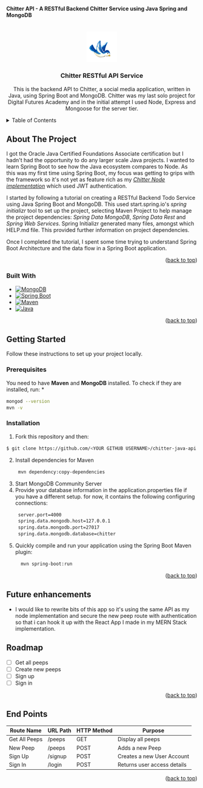 #### Chitter API -  A RESTful Backend Chitter Service using Java Spring and MongoDB

<a name="readme-top"></a>

<!-- PROJECT LOGO -->
<br />
<div align="center">
  <a href="https://github.com/OanaDemian/chitter-java-api">
    <img src="images/logo.png" alt="Logo" width="80" height="80">
  </a>

<h3 align="center">Chitter RESTful API Service </h3>

  <p align="center">
This is the backend API to Chitter, a social media application, written in Java, using Spring Boot and MongoDB. Chitter was my last solo project for Digital Futures Academy and in the initial attempt I used Node, Express and Mongoose for the server tier. </p>

[//]: # (    <br />)
  </p>
</div>

<!-- TABLE OF CONTENTS -->
<details>
  <summary>Table of Contents</summary>
  <ol>
    <li>
      <a href="#about-the-project">About The Project</a>
    <a href="https://github.com/OanaDemian/chitter-java-api"><strong>Explore the docs »</strong></a>
    <br />
      <ul>
        <li><a href="#built-with">Built With</a></li>
      </ul>
    </li>
    <li>
      <a href="#getting-started">Getting Started</a>
      <ul>
        <li><a href="#prerequisites">Prerequisites</a></li>
        <li><a href="#installation">Installation</a></li>
      </ul>
    </li>
    <li><a href="#usage">Usage</a></li>
    <li><a href="#roadmap">Roadmap</a></li>

  </ol>
</details>

<!-- ABOUT THE PROJECT -->
## About The Project

I got the Oracle Java Certified Foundations Associate certification but I hadn't had the opportunity to do any larger scale Java projects. I wanted to learn Spring Boot to see how the Java ecosystem compares to Node. As this was my first time using Spring Boot, my focus was getting to grips with the framework so it's not yet as feature rich as my *[Chitter Node implementation](https://github.com/OanaDemian/chitter-MERN)* which used JWT authentication.

I started by following a tutorial on creating a RESTful Backend Todo Service using Java Spring Boot and MongoDB. This used start.spring.io's _spring initializr_ tool to set up the project, selecting Maven Project to help manage the project dependencies: *Spring Data MongoDB*, *Spring Data Rest* and *Spring Web Services*. Spring Initializr generated many files, amongst which HELP.md file. This provided further information on project dependencies.

Once I completed the tutorial, I spent some time trying to understand Spring Boot Architecture and the data flow in a Spring Boot application. 

<p align="right">(<a href="#readme-top">back to top</a>)</p>

### Built With

* [![MongoDB][MongoDB]][MongoDB-url]
* [![Spring Boot][Spring Boot]][Spring Boot-url]
* [![Maven][Apache Maven]][Apache Maven-url]
* [![Java][Java]][Java-url]

<p align="right">(<a href="#readme-top">back to top</a>)</p>


<!-- GETTING STARTED -->
## Getting Started

Follow these instructions to set up your project locally.

### Prerequisites

You need to have **Maven** and **MongoDB** installed. To check if they are installed, run:
* 
  ```sh
mongod --version
mvn -v
  ```

### Installation
1. Fork this repository and then:

```sh
$ git clone https://github.com/<YOUR GITHUB USERNAME>/chitter-java-api.git && cd chitter-java-api
```
2. Install dependencies for Maven
   ```sh
    mvn dependency:copy-dependencies
   ```
3. Start MongoDB Community Server
4. Provide your database information in the application.properties file if you have a different setup. for now, it contains the following configuring connections:
   ```sh
    server.port=4000
    spring.data.mongodb.host=127.0.0.1
    spring.data.mongodb.port=27017
    spring.data.mongodb.database=chitter
   ```
5. Quickly compile and run your application using the Spring Boot Maven plugin:
    ```sh
      mvn spring-boot:run
    ```
    <p align="right">(<a href="#readme-top">back to top</a>)</p>

<!-- ENHANCEMENTS -->
## Future enhancements
- I would like to rewrite bits of this app so it's using the same API as my node implementation and secure the new peep route with authentication so that i can hook it up with the React App I made in my MERN Stack implementation. 

<!-- ROADMAP -->
## Roadmap

- [ ] Get all peeps
- [ ] Create new peeps
- [ ] Sign up
- [ ] Sign in

<p align="right">(<a href="#readme-top">back to top</a>)</p>

<!-- PLANNING ROUTES -->
## End Points 

| Route Name                       | URL Path   | HTTP Method | Purpose                      |
| -------------------------------- | ---------- | ----------- | ---------------------------- |
| Get All Peeps                    | /peeps     | GET         | Display all peeps            |
| New Peep                         | /peeps     | POST        | Adds a new Peep              |
| Sign Up                          | /signup    | POST        | Creates a new User Account   |
| Sign In                          | /login     | POST        | Returns user access details  |

<p align="right">(<a href="#readme-top">back to top</a>)</p>


<!-- MARKDOWN LINKS & IMAGES -->
<!-- https://www.markdownguide.org/basic-syntax/#reference-style-links -->

[MongoDB]:https://img.shields.io/badge/MongoDB-%234ea94b.svg?style=for-the-badge&logo=mongodb&logoColor=white
[MongoDB-url]:https://www.mongodb.com
[Spring Boot]: https://img.shields.io/badge/spring-%236DB33F.svg?style=for-the-badge&logo=spring&logoColor=white
[Spring Boot-url]:https://spring.io/projects/spring-boot
[Apache Maven]:https://img.shields.io/badge/Apache%20Maven-C71A36?style=for-the-badge&logo=Apache%20Maven&logoColor=white
[Apache Maven-url]:https://maven.apache.org/
[Java]:https://img.shields.io/badge/java-%23ED8B00.svg?style=for-the-badge&logo=openjdk&logoColor=white
[Java-url]:https://www.oracle.com/java/technologies/javase/jdk11-archive-downloads.html

